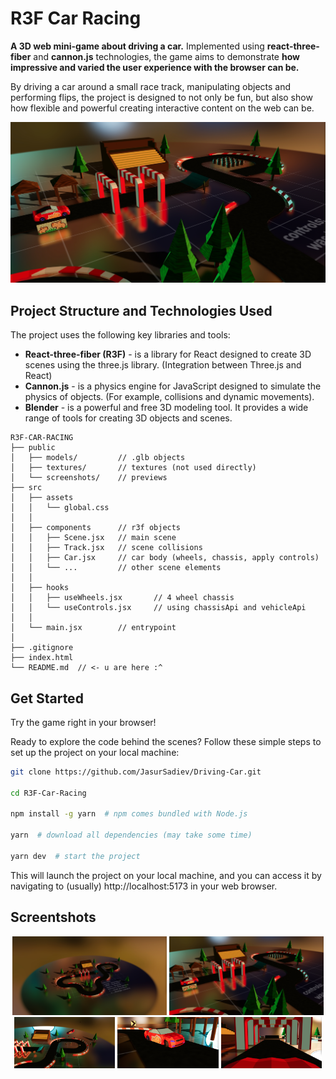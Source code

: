 # R3F Car Racing

**A 3D web mini-game about driving a car.** Implemented using **react-three-fiber** and **cannon.js** technologies, the game aims to demonstrate **how impressive and varied the user experience with the browser can be.**

By driving a car around a small race track, manipulating objects and performing flips, the project is designed to not only be fun, but also show how flexible and powerful creating interactive content on the web can be.

![Game screenshot](public/screenshots/Screen2.jpg)

## Project Structure and Technologies Used

The project uses the following key libraries and tools:

- **React-three-fiber (R3F)** - is a library for React designed to create 3D scenes using the three.js library. (Integration between Three.js and React)
- **Cannon.js** - is a physics engine for JavaScript designed to simulate the physics of objects. (For example, collisions and dynamic movements).
- **Blender** - is a powerful and free 3D modeling tool. It provides a wide range of tools for creating 3D objects and scenes.

```plaintext
R3F-CAR-RACING
├── public
│   ├── models/         // .glb objects
│   ├── textures/       // textures (not used directly)
│   └── screenshots/    // previews
├── src
│   ├── assets
│   │   └── global.css
│   │
│   ├── components      // r3f objects
│   │   ├── Scene.jsx   // main scene
│   │   ├── Track.jsx   // scene collisions
│   │   ├── Car.jsx     // car body (wheels, chassis, apply controls)
│   │   └── ...         // other scene elements
│   │
│   ├── hooks
│   │   ├── useWheels.jsx       // 4 wheel chassis
│   │   └── useControls.jsx     // using chassisApi and vehicleApi
│   │
│   └── main.jsx        // entrypoint
│
├── .gitignore
├── index.html
└── README.md  // <- u are here :^
```

## Get Started

Try the game right in your browser! 

Ready to explore the code behind the scenes? Follow these simple steps to set up the project on your local machine:

```bash
git clone https://github.com/JasurSadiev/Driving-Car.git

cd R3F-Car-Racing

npm install -g yarn  # npm comes bundled with Node.js

yarn  # download all dependencies (may take some time)

yarn dev  # start the project
```

This will launch the project on your local machine, and you can access it by navigating to (usually) http://localhost:5173 in your web browser.

## Screentshots

<div align="center">
    <img src="public/screenshots/Screen1.jpg" width="49%" alt="screen1" />
    <img src="public/screenshots/Screen2.jpg" width="49%" alt="screen2" />
    <img src="public/screenshots/Screen3.jpg" width="32%" alt="screen3" />
    <img src="public/screenshots/Screen4.jpg" width="32%" alt="screen4" />
    <img src="public/screenshots/Screen5.jpg" width="32%" alt="screen5" />
</div>

